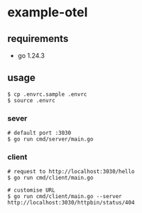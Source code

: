 # example-otel

## requirements

- go 1.24.3

## usage

```
$ cp .envrc.sample .envrc
$ source .envrc
```

### sever

```
# default port :3030
$ go run cmd/server/main.go
```

### client

```
# request to http://localhost:3030/hello
$ go run cmd/client/main.go
```

```
# customise URL
$ go run cmd/client/main.go --server http://localhost:3030/httpbin/status/404
```
